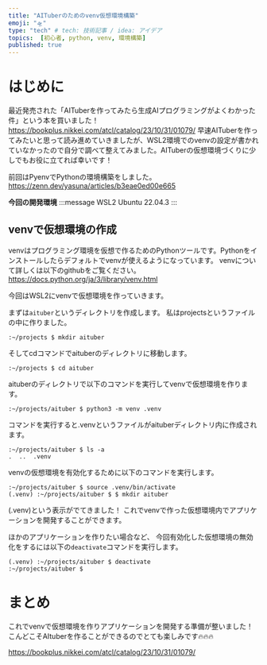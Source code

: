 ```yaml
---
title: "AITuberのためのvenv仮想環境構築"
emoji: "🛸"
type: "tech" # tech: 技術記事 / idea: アイデア
topics:  [初心者, python, venv, 環境構築]
published: true
---
```


# はじめに
最近発売された「AITuberを作ってみたら生成AIプログラミングがよくわかった件」という本を買いました！
https://bookplus.nikkei.com/atcl/catalog/23/10/31/01079/
早速AITuberを作ってみたいと思って読み進めていきましたが、WSL2環境でのvenvの設定が書かれていなかったので自分で調べて整えてみました。AITuberの仮想環境づくりに少しでもお役に立てれば幸いです！

前回はPyenvでPythonの環境構築をしました。
https://zenn.dev/yasuna/articles/b3eae0ed00e665


**今回の開発環境**
:::message
WSL2
Ubuntu 22.04.3
:::

## venvで仮想環境の作成
venvはプログラミング環境を仮想で作るためのPythonツールです。Pythonをインストールしたらデフォルトでvenvが使えるようになっています。
venvについて詳しくは以下のgithubをご覧ください。
https://docs.python.org/ja/3/library/venv.html

今回はWSL2にvenvで仮想環境を作っていきます。

まずは`aituber`というディレクトリを作成します。
私はprojectsというファイルの中に作りました。
```
:~/projects $ mkdir aituber
```
そしてcdコマンドでaituberのディレクトリに移動します。
```
:~/projects $ cd aituber
```
aituberのディレクトリで以下のコマンドを実行してvenvで仮想環境を作ります。
```
:~/projects/aituber $ python3 -m venv .venv
```
コマンドを実行すると.venvというファイルがaituberディレクトリ内に作成されます。
```
:~/projects/aituber $ ls -a
.  ..  .venv
```
venvの仮想環境を有効化するために以下のコマンドを実行します。
```
:~/projects/aituber $ source .venv/bin/activate
(.venv) :~/projects/aituber $ $ mkdir aituber
```
(.venv)という表示がでてきました！
これでvenvで作った仮想環境内でアプリケーションを開発することができます。

ほかのアプリケーションを作りたい場合など、
今回有効化した仮想環境の無効化をするには以下の`deactivate`コマンドを実行します。
```
(.venv) :~/projects/aituber $ deactivate
:~/projects/aituber $
```

# まとめ
これでvenvで仮想環境を作りアプリケーションを開発する準備が整いました！
こんどこそAItuberを作ることができるのでとても楽しみです🔥🔥🔥

https://bookplus.nikkei.com/atcl/catalog/23/10/31/01079/

